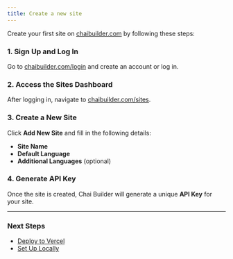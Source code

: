 ```yaml
---
title: Create a new site
---
```

Create your first site on <a href="https://www.chaibuilder.com/" target="_blank" rel="noopener noreferrer">chaibuilder.com</a> by following these steps:

### **1. Sign Up and Log In**
Go to <a href="https://www.chaibuilder.com/login" target="_blank" rel="noopener noreferrer">chaibuilder.com/login</a> and create an account or log in.

### **2. Access the Sites Dashboard**
After logging in, navigate to <a href="https://www.chaibuilder.com/sites" target="_blank" rel="noopener noreferrer">chaibuilder.com/sites</a>.

### **3. Create a New Site**
Click **Add New Site** and fill in the following details:
- **Site Name**
- **Default Language**
- **Additional Languages** (optional)

### **4. Generate API Key**
Once the site is created, Chai Builder will generate a unique **API Key** for your site.

---

### Next Steps

- [Deploy to Vercel](/developers/getting-started/deploy-to-vercel/)
- [Set Up Locally](/developers/getting-started/setup-locally/)
